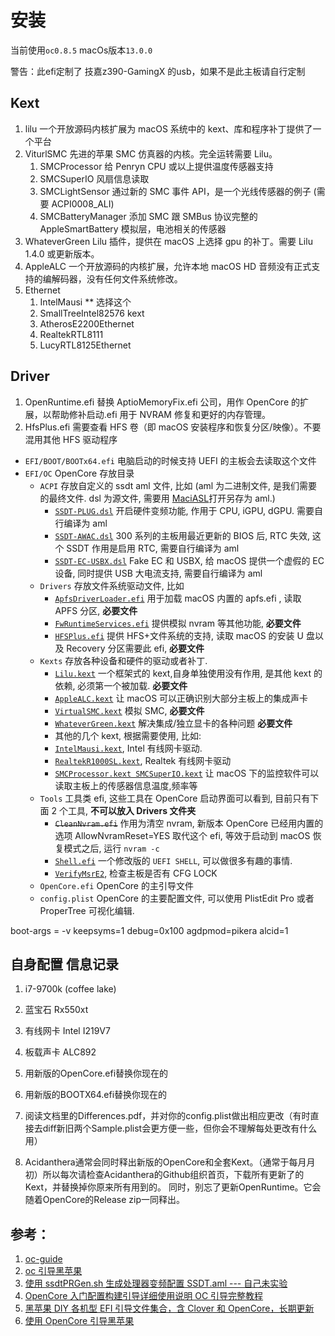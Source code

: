 # 安装

当前使用`oc0.8.5`  macOs版本`13.0.0`

警告：此efi定制了 技嘉z390-GamingX 的usb，如果不是此主板请自行定制

## Kext

1. lilu 一个开放源码内核扩展为 macOS 系统中的 kext、库和程序补丁提供了一个平台
2. ViturlSMC 先进的苹果 SMC 仿真器的内核。完全运转需要 Lilu。
   1. SMCProcessor 给 Penryn CPU 或以上提供温度传感器支持
   2. SMCSuperIO 风扇信息读取
   3. SMCLightSensor 通过新的 SMC 事件 API，是一个光线传感器的例子 (需要 ACPI0008_ALI)
   4. SMCBatteryManager 添加 SMC 跟 SMBus 协议完整的 AppleSmartBattery 模拟层，电池相关的传感器
3. WhateverGreen Lilu 插件，提供在 macOS 上选择 gpu 的补丁。需要 Lilu 1.4.0 或更新版本。
4. AppleALC 一个开放源码的内核扩展，允许本地 macOS HD 音频没有正式支持的编解码器，没有任何文件系统修改。
5. Ethernet
   1. IntelMausi  ** 选择这个
   2. SmallTreeIntel82576 kext
   3. AtherosE2200Ethernet
   4. RealtekRTL8111
   5. LucyRTL8125Ethernet

## Driver

1. OpenRuntime.efi 替换 AptioMemoryFix.efi 公司，用作 OpenCore 的扩展，以帮助修补启动.efi 用于 NVRAM 修复和更好的内存管理。
2. HfsPlus.efi 需要查看 HFS 卷（即 macOS 安装程序和恢复分区/映像）。不要混用其他 HFS 驱动程序

- `EFI/BOOT/BOOTx64.efi` 电脑启动的时候支持 UEFI 的主板会去读取这个文件
- `EFI/OC` OpenCore 存放目录
  - `ACPI` 存放自定义的 ssdt aml 文件, 比如 (aml 为二进制文件, 是我们需要的最终文件. dsl 为源文件, 需要用 [MaciASL](https://github.com/acidanthera/MaciASL/releases)打开另存为 aml.)
    - [`SSDT-PLUG.dsl`](https://github.com/acidanthera/OpenCorePkg/tree/master/Docs/AcpiSamples) 开启硬件变频功能, 作用于 CPU, iGPU, dGPU. 需要自行编译为 aml
    - [`SSDT-AWAC.dsl`](https://github.com/acidanthera/OpenCorePkg/tree/master/Docs/AcpiSamples) 300 系列的主板用最近更新的 BIOS 后, RTC 失效, 这个 SSDT 作用是启用 RTC, 需要自行编译为 aml
    - [`SSDT-EC-USBX.dsl`](https://github.com/acidanthera/OpenCorePkg/tree/master/Docs/AcpiSamples) Fake EC 和 USBX, 给 macOS 提供一个虚假的 EC 设备, 同时提供 USB 大电流支持, 需要自行编译为 aml
  - `Drivers` 存放文件系统驱动文件, 比如
    - [`ApfsDriverLoader.efi`](https://github.com/acidanthera/AppleSupportPkg/releases) 用于加载 macOS 内置的 apfs.efi , 读取 APFS 分区, **必要文件**
    - [`FwRuntimeServices.efi`](https://github.com/acidanthera/OpenCorePkg/releases) 提供模拟 nvram 等其他功能, **必要文件**
    - [`HFSPlus.efi`](EFI/OC/Drivers/HFSPlus.efi) 提供 HFS+文件系统的支持, 读取 macOS 的安装 U 盘以及 Recovery 分区需要此 efi, **必要文件**
  - `Kexts` 存放各种设备和硬件的驱动或者补丁.
    - [`Lilu.kext`](https://github.com/acidanthera/Lilu/releases) 一个框架式的 kext,自身单独使用没有作用, 是其他 kext 的依赖, 必须第一个被加载. **必要文件**
    - [`AppleALC.kext`](https://github.com/acidanthera/AppleALC/releases) 让 macOS 可以正确识别大部分主板上的集成声卡
    - [`VirtualSMC.kext`](https://github.com/acidanthera/VirtualSMC/releases) 模拟 SMC, **必要文件**
    - [`WhateverGreen.kext`](https://github.com/acidanthera/WhateverGreen/releases) 解决集成/独立显卡的各种问题 **必要文件**
    - 其他的几个 kext, 根据需要使用, 比如:
    - [`IntelMausi.kext`](https://github.com/acidanthera/IntelMausi/releases), Intel 有线网卡驱动.
    - [`RealtekR1000SL.kext`](https://github.com/SergeySlice/RealtekLANv3/releases), Realtek 有线网卡驱动
    - [`SMCProcessor.kext SMCSuperIO.kext`](https://github.com/acidanthera/VirtualSMC/releases) 让 macOS 下的监控软件可以读取主板上的传感器信息温度,频率等
  - `Tools` 工具类 efi, 这些工具在 OpenCore 启动界面可以看到, 目前只有下面 2 个工具, **不可以放入 Drivers 文件夹**
    - ~~`CleanNvram.efi`~~ 作用为清空 nvram, 新版本 OpenCore 已经用内置的选项 AllowNvramReset=YES 取代这个 efi, 等效于启动到 macOS 恢复模式之后, 运行 `nvram -c`
    - [`Shell.efi`](https://github.com/acidanthera/OpenCoreShell/releases) 一个修改版的 `UEFI SHELL`, 可以做很多有趣的事情.
    - [`VerifyMsrE2`](https://github.com/acidanthera/OpenCorePkg/releases), 检查主板是否有 CFG LOCK
  - `OpenCore.efi` OpenCore 的主引导文件
  - `config.plist` OpenCore 的主要配置文件, 可以使用 PlistEdit Pro 或者 ProperTree 可视化编辑.

boot-args = -v keepsyms=1 debug=0x100 agdpmod=pikera alcid=1

## 自身配置 信息记录

1. i7-9700k (coffee lake)
2. 蓝宝石 Rx550xt
3. 有线网卡 Intel I219V7
4. 板载声卡 ALC892


1. 用新版的OpenCore.efi替换你现在的
2. 用新版的BOOTX64.efi替换你现在的
3. 阅读文档里的Differences.pdf，并对你的config.plist做出相应更改（有时直接去diff新旧两个Sample.plist会更方便一些，但你会不理解每处更改有什么用）
4. Acidanthera通常会同时释出新版的OpenCore和全套Kext。（通常于每月月初）所以每次请检查Acidanthera的Github组织首页，下载所有更新了的Kext，并替换掉你原来所有用到的。
同时，别忘了更新OpenRuntime。它会随着OpenCore的Release zip一同释出。

## 参考：

1. [oc-guide](https://github.com/cattyhouse/oc-guide)
2. [oc 引导黑苹果](https://iiong.com/booting-hackintosh-with-opencore/)
3. [使用 ssdtPRGen.sh 生成处理器变频配置 SSDT.aml --- 自己未实验](https://heipg.cn/tutorial/using-ssdtprgen-generate-ssdt-aml.html)
4. [OpenCore 入门配置构建引导详细使用说明 OC 引导完整教程](http://imacos.top/2020/04/04/1616/)
5. [黑苹果 DIY 各机型 EFI 引导文件集合，含 Clover 和 OpenCore，长期更新](https://heipg.cn/clover/diy-hackintosh-efi.html)
6. [使用 OpenCore 引导黑苹果](https://blog.xjn819.com/post/opencore-guide.html)

